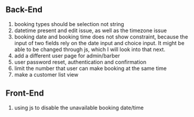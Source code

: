 ## Back-End

1. booking types should be selection not string
2. datetime present and edit issue, as well as the timezone issue
3. booking date and booking time does not show constraint, because the input of two fields rely on
the date input and choice input. It might be able to be changed through js, which I will look into that next.
4. add a different user page for admin/barber
5. user password reset, authentication and confirmation
6. limit the number that user can make booking at the same time
7. make a customer list view

## Front-End
1. using js to disable the unavailable booking date/time
